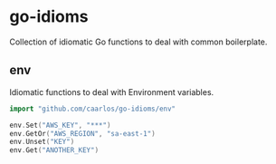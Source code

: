 # go-idioms

Collection of idiomatic Go functions to deal with common boilerplate.

## env

Idiomatic functions to deal with Environment variables.

```go
import "github.com/caarlos/go-idioms/env"

env.Set("AWS_KEY", "***")
env.GetOr("AWS_REGION", "sa-east-1")
env.Unset("KEY")
env.Get("ANOTHER_KEY")
```

